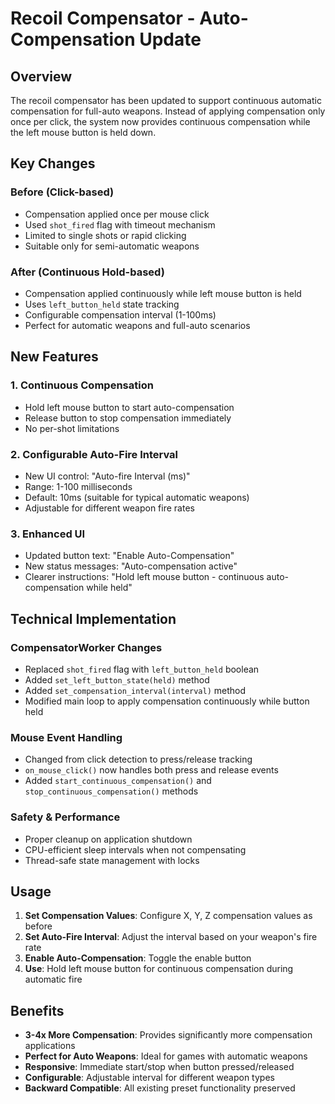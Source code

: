 # Recoil Compensator - Auto-Compensation Update

## Overview
The recoil compensator has been updated to support continuous automatic compensation for full-auto weapons. Instead of applying compensation only once per click, the system now provides continuous compensation while the left mouse button is held down.

## Key Changes

### Before (Click-based)
- Compensation applied once per mouse click
- Used `shot_fired` flag with timeout mechanism
- Limited to single shots or rapid clicking
- Suitable only for semi-automatic weapons

### After (Continuous Hold-based)
- Compensation applied continuously while left mouse button is held
- Uses `left_button_held` state tracking
- Configurable compensation interval (1-100ms)
- Perfect for automatic weapons and full-auto scenarios

## New Features

### 1. Continuous Compensation
- Hold left mouse button to start auto-compensation
- Release button to stop compensation immediately
- No per-shot limitations

### 2. Configurable Auto-Fire Interval
- New UI control: "Auto-fire Interval (ms)"
- Range: 1-100 milliseconds
- Default: 10ms (suitable for typical automatic weapons)
- Adjustable for different weapon fire rates

### 3. Enhanced UI
- Updated button text: "Enable Auto-Compensation"
- New status messages: "Auto-compensation active"
- Clearer instructions: "Hold left mouse button - continuous auto-compensation while held"

## Technical Implementation

### CompensatorWorker Changes
- Replaced `shot_fired` flag with `left_button_held` boolean
- Added `set_left_button_state(held)` method
- Added `set_compensation_interval(interval)` method
- Modified main loop to apply compensation continuously while button held

### Mouse Event Handling
- Changed from click detection to press/release tracking
- `on_mouse_click()` now handles both press and release events
- Added `start_continuous_compensation()` and `stop_continuous_compensation()` methods

### Safety & Performance
- Proper cleanup on application shutdown
- CPU-efficient sleep intervals when not compensating
- Thread-safe state management with locks

## Usage

1. **Set Compensation Values**: Configure X, Y, Z compensation values as before
2. **Set Auto-Fire Interval**: Adjust the interval based on your weapon's fire rate
3. **Enable Auto-Compensation**: Toggle the enable button
4. **Use**: Hold left mouse button for continuous compensation during automatic fire

## Benefits

- **3-4x More Compensation**: Provides significantly more compensation applications
- **Perfect for Auto Weapons**: Ideal for games with automatic weapons
- **Responsive**: Immediate start/stop when button pressed/released
- **Configurable**: Adjustable interval for different weapon types
- **Backward Compatible**: All existing preset functionality preserved